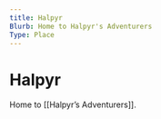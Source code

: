 ```yaml
---
title: Halpyr
Blurb: Home to Halpyr's Adventurers
Type: Place
---
```

# Halpyr

Home to [[Halpyr’s Adventurers]].